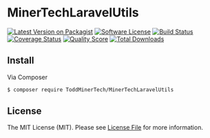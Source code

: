 # MinerTechLaravelUtils

[![Latest Version on Packagist][ico-version]][link-packagist]
[![Software License][ico-license]](LICENSE.md)
[![Build Status][ico-travis]][link-travis]
[![Coverage Status][ico-scrutinizer]][link-scrutinizer]
[![Quality Score][ico-code-quality]][link-code-quality]
[![Total Downloads][ico-downloads]][link-downloads]


## Install

Via Composer

``` bash
$ composer require ToddMinerTech/MinerTechLaravelUtils
```

## License

The MIT License (MIT). Please see [License File](LICENSE.md) for more information.

[ico-version]: https://img.shields.io/packagist/v/ToddMinerTech/MinerTechLaravelUtils.svg?style=flat-square
[ico-license]: https://img.shields.io/badge/license-MIT-brightgreen.svg?style=flat-square
[ico-travis]: https://img.shields.io/travis/ToddMinerTech/MinerTechLaravelUtils/master.svg?style=flat-square
[ico-scrutinizer]: https://img.shields.io/scrutinizer/coverage/g/ToddMinerTech/MinerTechLaravelUtils.svg?style=flat-square
[ico-code-quality]: https://img.shields.io/scrutinizer/g/ToddMinerTech/MinerTechLaravelUtils.svg?style=flat-square
[ico-downloads]: https://img.shields.io/packagist/dt/ToddMinerTech/MinerTechLaravelUtils.svg?style=flat-square

[link-packagist]: https://packagist.org/packages/ToddMinerTech/MinerTechLaravelUtils
[link-travis]: https://travis-ci.org/ToddMinerTech/MinerTechLaravelUtils
[link-scrutinizer]: https://scrutinizer-ci.com/g/ToddMinerTech/MinerTechLaravelUtils/code-structure
[link-code-quality]: https://scrutinizer-ci.com/g/ToddMinerTech/MinerTechLaravelUtils
[link-downloads]: https://packagist.org/packages/ToddMinerTech/MinerTechLaravelUtils
[link-author]: https://github.com/ToddMinerTech
[link-contributors]: ../../contributors
